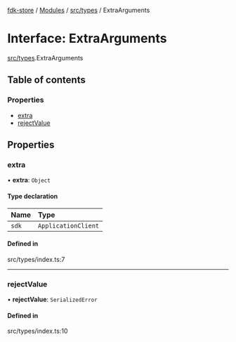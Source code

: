 [fdk-store](../README.md) / [Modules](../modules.md) / [src/types](../modules/src_types.md) / ExtraArguments

# Interface: ExtraArguments

[src/types](../modules/src_types.md).ExtraArguments

## Table of contents

### Properties

- [extra](src_types.ExtraArguments.md#extra)
- [rejectValue](src_types.ExtraArguments.md#rejectvalue)

## Properties

### extra

• **extra**: `Object`

#### Type declaration

| Name | Type |
| :------ | :------ |
| `sdk` | `ApplicationClient` |

#### Defined in

src/types/index.ts:7

___

### rejectValue

• **rejectValue**: `SerializedError`

#### Defined in

src/types/index.ts:10

